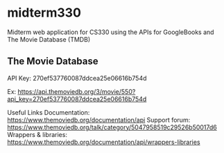 # midterm330
Midterm web application for CS330 using the APIs for GoogleBooks and The Movie Database (TMDB)

The Movie Database
------------------
API Key: 270ef537760087ddcea25e06616b754d

Ex: https://api.themoviedb.org/3/movie/550?api_key=270ef537760087ddcea25e06616b754d

Useful Links
Documentation: https://www.themoviedb.org/documentation/api 
Support forum: https://www.themoviedb.org/talk/category/5047958519c29526b50017d6 
Wrappers & libraries: https://www.themoviedb.org/documentation/api/wrappers-libraries
